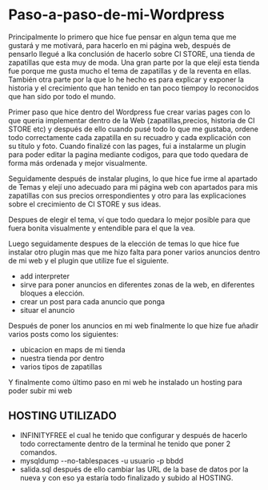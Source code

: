 # Paso-a-paso-de-mi-Wordpress
Principalmente lo primero que hice fue pensar en algun tema que me gustará y me motivará, para hacerlo en mi página web, después de pensarlo llegué a lka conclusión de hacerlo sobre CI STORE, una tienda de zapatillas que esta muy de moda. Una gran parte por la que elejí esta tienda fue porque me gusta mucho el tema de zapatillas y de la reventa en ellas. También otra parte por la que lo he hecho es para explicar y exponer la historia y el crecimiento que han tenido en tan poco tiempoy lo reconocidos que han sido por todo el mundo.

Primer paso que hice dentro del Wordpress fue crear varias pages con lo que queria implementar dentro de la Web (zapatillas,precios, historia de CI STORE etc) y después de ello cuando pusé todo lo que me gustaba, ordene todo correctamente cada zapatilla en su recuadro y cada explicación con su título y foto. 
Cuando finalizé con las pages, fui a instalarme un plugin para poder editar la pagina mediante codigos, para que todo quedara de forma más ordenada y mejor visualmente.

Seguidamente después de instalar plugins, lo que hice fue irme al apartado de Temas y elejí uno adecuado para mi página web con apartados para mis zapatillas con sus precios orrespondientes y otro para las explicaciones sobre el crecimiento de CI STORE y sus ideas.

Despues de elegir el tema, ví que todo quedara lo mejor posible para que fuera bonita visualmente y entendible para el que la vea.

Luego seguidamente despues de la elección de temas lo que hice fue instalar otro plugin mas que me hizo falta para poner varios anuncios dentro de mi web y el plugin que utilize fue el siguiente.

  - add interpreter
  - sirve para poner anuncios en diferentes zonas de la web, en diferentes bloques a elección.
  - crear un post para cada anuncio que ponga
  - situar el anuncio

Después de poner los anuncios en mi web finalmente lo que hize fue añadir varios posts como los siguientes:

- ubicacion en maps de mi tienda
- nuestra tienda por dentro
- varios tipos de zapatillas

Y finalmente como último paso en mi web he instalado un hosting para poder subir mi web

## HOSTING UTILIZADO
- INFINITYFREE
el cual he tenido que configurar y después de hacerlo todo correctamente dentro de la terminal he tenido que poner 2 comandos.
- mysqldump --no-tablespaces -u usuario -p bbdd
- salida.sql
después de ello cambiar las URL de la base de datos por la nueva y con eso ya estaría todo finalizado y subido al HOSTING.
